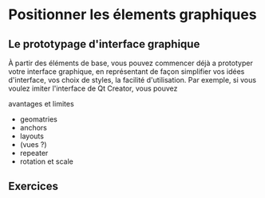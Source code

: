 
# Positionner les élements graphiques

## Le prototypage d'interface graphique

À partir des éléments de base, vous pouvez commencer déjà a prototyper votre interface graphique, en représentant de façon simplifier
vos idées d'interface, vos choix de styles, la facilité d'utilisation. Par exemple, si vous voulez imiter l'interface de Qt Creator,
vous pouvez 





avantages et limites

- geomatries
- anchors
- layouts
- (vues ?)
- repeater
- rotation et scale

## Exercices
